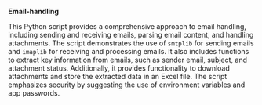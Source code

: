 **Email-handling**


This Python script provides a comprehensive approach to email handling, including sending and receiving emails, 
parsing email content, and handling attachments.
The script demonstrates the use of `smtplib` for sending emails and `imaplib` for receiving and processing emails. 
It also includes functions to extract key information from emails, such as sender email, subject, and attachment status. Additionally,
it provides functionality to download attachments and store the extracted data in an Excel file. 
The script emphasizes security by suggesting the use of environment variables and app passwords.
